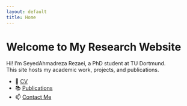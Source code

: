 ```yaml
---
layout: default
title: Home
---
```


# Welcome to My Research Website

Hi! I’m SeyedAhmadreza Rezaei, a PhD student at TU Dortmund.  
This site hosts my academic work, projects, and publications.

- 📄 [CV](cv.pdf)
- 📚 [Publications](publications.md)
- 📫 [Contact Me](mailto:your.email@example.com)
